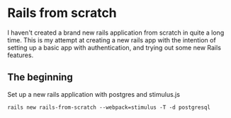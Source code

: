 # Rails from scratch

I haven't created a brand new rails application from scratch in quite a long
time. This is my attempt at creating a new rails app with the intention of
setting up a basic app with authentication, and trying out some new Rails
features.

## The beginning

Set up a new rails application with postgres and stimulus.js

    rails new rails-from-scratch --webpack=stimulus -T -d postgresql
